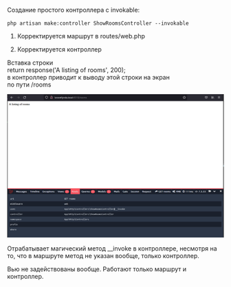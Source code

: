 Создание простого контроллера c invokable:

    php artisan make:controller ShowRoomsController --invokable

1. Корректируется маршрут в routes/web.php

2. Корректируется контроллер  

Вставка строки  
return response('A listing of rooms', 200);  
в контроллер приводит к выводу этой строки на экран  
по пути /rooms

<img src="./img/11.png" alt="drawing" width="800"/>

Отрабатывает магический метод __invoke в контроллере, несмотря на то, что в маршруте метод не указан вообще, только контроллер.

Вью не задействованы вообще. Работают только маршрут и контроллер.
